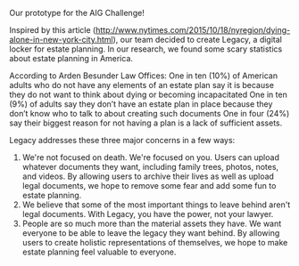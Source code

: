 Our prototype for the AIG Challenge!

Inspired by this article (http://www.nytimes.com/2015/10/18/nyregion/dying-alone-in-new-york-city.html), our team decided to create Legacy, a digital locker for estate planning. In our research, we found some scary statistics about estate planning in America. 

According to Arden Besunder Law Offices:
One in ten (10%) of American adults who do not have any elements of an estate plan say it is because they do not want to think about dying or becoming incapacitated
One in ten (9%) of adults say they don’t have an estate plan in place because they don’t know who to talk to about creating such documents
One in four (24%) say their biggest reason for not having a plan is a lack of sufficient assets.

Legacy addresses these three major concerns in a few ways:
1. We're not focused on death. We're focused on you. Users can upload whatever documents they want, including family trees, photos, notes, and videos. By allowing users to archive their lives as well as upload legal documents, we hope to remove some fear and add some fun to estate planning.
2. We believe that some of the most important things to leave behind aren't legal documents. With Legacy, you have the power, not your lawyer.
3. People are so much more than the material assets they have. We want everyone to be able to leave the legacy they want behind. By allowing users to create holistic representations of themselves, we hope to make estate planning feel valuable to everyone.

